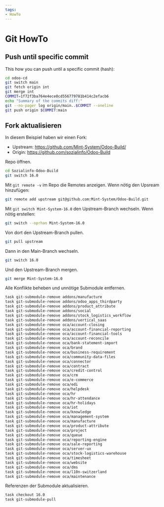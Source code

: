 ```yaml
---
tags:
- HowTo
---
```

# Git HowTo

## Push until specific commit

This how you can push until a specific commit (hash):

```bash
cd odoo-cd
git switch main
git fetch origin int
git merge int
COMMIT=1f72f3ba764e4ece0cd556779781b414c2efacb6
echo "Summary of the commits diff:"
git --no-pager log origin/main..$COMMIT --oneline
git push origin $COMMIT:main
```

## Fork aktualisieren

In diesem Beispiel haben wir einen Fork:

* Upstream: https://github.com/Mint-System/Odoo-Build/
* Origin: https://github.com/sozialinfo/Odoo-Build

Repo öffnen.

```bash
cd Sozialinfo-Odoo-Build
git switch 16.0
```

Mit `git remote -v` im Repo die Remotes anzeigen. Wenn nötig den Upsream hinzufügen:

```bash
git remote add upstream git@github.com:Mint-System/Odoo-Build.git
```

 Mit `git switch Mint-System-16.0` den Upstream-Branch wechseln. Wenn nötig erstellen:

```bash
git switch --oprhan Mint-System-16.0 
```

Von dort den Upstream-Branch pullen.

```bash
git pull upstream
```

Dann in den Main-Branch wechseln.

```bash
git switch 16.0
```

Und den Upstream-Branch mergen.

```bash
git merge Mint-System-16.0
```

Alle Konflikte beheben und unnötige Submodule entfernen.

```bash
task git-submodule-remove addons/manufacture
task git-submodule-remove addons/odoo_apps_thirdparty
task git-submodule-remove addons/product_attribute
task git-submodule-remove addons/social
task git-submodule-remove addons/stock_logistics_workflow
task git-submodule-remove addons/vertical_saas
task git-submodule-remove oca/account-closing
task git-submodule-remove oca/account-financial-reporting
task git-submodule-remove oca/account-financial-tools
task git-submodule-remove oca/account-reconcile
task git-submodule-remove oca/bank-statement-import
task git-submodule-remove oca/brand
task git-submodule-remove oca/business-requirement
task git-submodule-remove oca/community-data-files
task git-submodule-remove oca/connector
task git-submodule-remove oca/contract
task git-submodule-remove oca/credit-control
task git-submodule-remove oca/crm
task git-submodule-remove oca/e-commerce
task git-submodule-remove oca/edi
task git-submodule-remove oca/helpdesk
task git-submodule-remove oca/hr
task git-submodule-remove oca/hr-attendance
task git-submodule-remove oca/hr-holidays
task git-submodule-remove oca/iot
task git-submodule-remove oca/knowledge
task git-submodule-remove oca/management-system
task git-submodule-remove oca/manufacture
task git-submodule-remove oca/product-attribute
task git-submodule-remove oca/project
task git-submodule-remove oca/queue
task git-submodule-remove oca/reporting-engine
task git-submodule-remove oca/sale-reporting
task git-submodule-remove oca/server-ux
task git-submodule-remove oca/stock-logistics-warehouse
task git-submodule-remove oca/timesheet
task git-submodule-remove oca/website
task git-submodule-remove oca/dms
task git-submodule-remove oca/l10n-switzerland
task git-submodule-remove oca/maintenance
```

Referenzen der Submodule aktualisieren.

```bash
task checkout 16.0
task git-submodule-pull
```